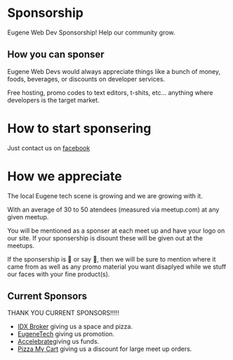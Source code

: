# Sponsorship
Eugene Web Dev Sponsorship! Help our community grow.

## How you can sponser
Eugene Web Devs would always appreciate things like a bunch of money, foods, beverages, or discounts on developer services. 

Free hosting, promo codes to text editors, t-shits, etc... anything where developers is the target market.

# How to start sponsering
Just contact us on [facebook](https://www.facebook.com/eugenewebdevs/)

# How we appreciate
The local Eugene tech scene is growing and we are growing with it. 

With an average of 30 to 50 atendees (measured via meetup.com) at any given meetup.

You will be mentioned as a sponser at each meet up and have your logo on our site. 
If your sponsership is disount these will be given out at the meetups. 

If the sponsership is :pizza: or say :beer:, then we will be sure to mention where it came from as well as any promo material you want disaplyed while we stuff our faces with your fine product(s).

## Current Sponsors

THANK YOU CURRENT SPONSORS!!!!!

* [IDX Broker](https://idxbroker.com) giving us a space and pizza.
* [EugeneTech](https://eugenetech.org/) giving us promotion.
* [Accelebrate](https://www.accelebrate.com/)giving us funds.
* [Pizza My Cart](https://www.facebook.com/pizzamycart/) giving us a discount for large meet up orders.
